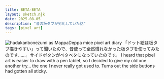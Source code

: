 ```yaml
---
title: BETA-BETA
layout: sketch.njk
date: 2025-08-05
description: "昔の板タブが劣化していた話"
tags: [pixel art]
---
```


![hadakanbonezumi as MappaDeppa mice pixel art diary](/images/20250805.png)
「ドット絵は板タブ描きやすい」って聞いたので、昔使って全然慣れなかった板タブを使ってみたのです……。サイドボタンがベタベタになっていたのです。
I heard that pixel art is easier to draw with a pen tablet, so I decided to give my old one another try… the one I never really got used to.
Turns out the side buttons had gotten all sticky.
